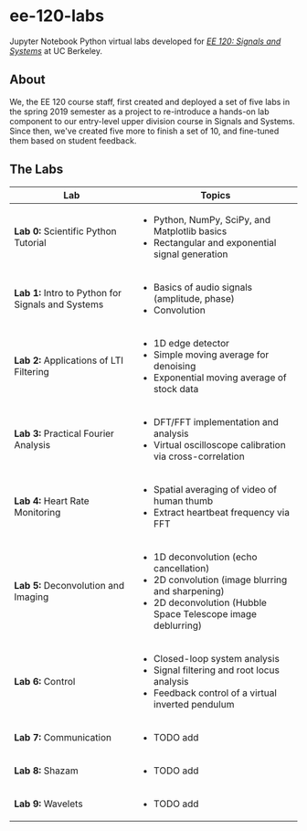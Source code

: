 # ee-120-labs
Jupyter Notebook Python virtual labs developed for <a href="https://www2.eecs.berkeley.edu/Courses/EE120/">*EE 120: Signals and Systems*</a> at UC Berkeley. 

## About

We, the EE 120 course staff, first created and deployed a set of five labs in the spring 2019 semester as a project to re-introduce a hands-on lab component to our entry-level upper division course in Signals and Systems. Since then, we've created five more to finish a set of 10, and fine-tuned them based on student feedback.

## The Labs

| Lab                                                 | Topics        |
| ----------------------------------------------------|---------------|
| **Lab 0:** Scientific Python Tutorial               | <ul><li>Python, NumPy, SciPy, and Matplotlib basics</li><li>Rectangular and exponential signal generation</li></ul>|
| **Lab 1:** Intro to Python for Signals and Systems  | <ul><li>Basics of audio signals (amplitude, phase)</li><li>Convolution</li></ul> |
| **Lab 2:** Applications of LTI Filtering            | <ul><li>1D edge detector</li><li>Simple moving average for denoising</li><li>Exponential moving average of stock data</li></ul> |
| **Lab 3:** Practical Fourier Analysis               | <ul><li>DFT/FFT implementation and analysis</li><li>Virtual oscilloscope calibration via cross-correlation</li></ul> |
| **Lab 4:** Heart Rate Monitoring                    | <ul><li>Spatial averaging of video of human thumb</li><li>Extract heartbeat frequency via FFT</li></ul> |
| **Lab 5:** Deconvolution and Imaging                | <ul><li>1D deconvolution (echo cancellation)</li><li>2D convolution (image blurring and sharpening)</li><li>2D deconvolution (Hubble Space Telescope image deblurring)</li></ul>      |
| **Lab 6:** Control                                  | <ul><li>Closed-loop system analysis</li><li>Signal filtering and root locus analysis</li><li>Feedback control of a virtual inverted pendulum</li></ul>|
| **Lab 7:** Communication                            | <ul><li>TODO add</li></ul>|
| **Lab 8:** Shazam                                   | <ul><li>TODO add</li></ul>|
| **Lab 9:** Wavelets                                 | <ul><li>TODO add</li></ul>|
